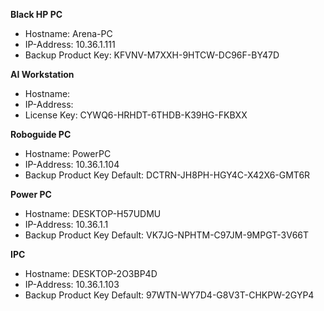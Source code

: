 
**Black HP PC**
- Hostname: Arena-PC
- IP-Address: 10.36.1.111
- Backup Product Key: KFVNV-M7XXH-9HTCW-DC96F-BY47D

**AI Workstation**
- Hostname:
- IP-Address:
- License Key: CYWQ6-HRHDT-6THDB-K39HG-FKBXX

**Roboguide PC**
- Hostname: PowerPC
- IP-Address: 10.36.1.104
- Backup Product Key Default: DCTRN-JH8PH-HGY4C-X42X6-GMT6R

**Power PC**
- Hostname: DESKTOP-H57UDMU
- IP-Address: 10.36.1.1
- Backup Product Key Default: VK7JG-NPHTM-C97JM-9MPGT-3V66T

**IPC**
- Hostname: DESKTOP-2O3BP4D
- IP-Address: 10.36.1.103
- Backup Product Key Default: 97WTN-WY7D4-G8V3T-CHKPW-2GYP4






